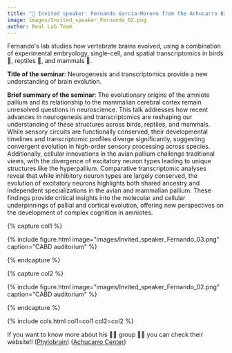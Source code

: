 ```yaml
---
title: "🎉 Invited speaker: Fernando García-Moreno from the Achucarro Basque Center for Neuroscience in Bizkaia 🎉"
image: images/Invited_speaker_Fernando_02.png
author: Real Lab Team
---
```


Fernando's lab studies how vertebrate brains evolved, using a combination of experimental embryology, single-cell, and spatial transcriptomics in birds 🐥, reptiles 🦎, and mammals 🐁. 

**Title of the seminar**: Neurogenesis and transcriptomics provide a new understanding of brain evolution.

**Brief summary of the seminar**: The evolutionary origins of the amniote pallium and its relationship to the mammalian cerebral cortex remain unresolved questions in neuroscience. This talk addresses how recent advances in neurogenesis and transcriptomics are reshaping our understanding of 
these structures across birds, reptiles, and mammals. While sensory circuits are functionally conserved, their developmental timelines and transcriptomic profiles diverge significantly, suggesting convergent evolution in high-order sensory processing across species. Additionally, cellular 
innovations in the avian pallium challenge traditional views, with the divergence of excitatory neuron types leading to unique structures like the hyperpallium. Comparative transcriptomic analyses reveal that while inhibitory neuron types are largely conserved, the evolution of excitatory neurons 
highlights both shared ancestry and independent specializations in the avian and mammalian pallium. These findings provide critical insights into the molecular and cellular underpinnings of pallial and cortical evolution, offering new perspectives on the development of complex cognition in amniotes.

{% capture col1 %}

{% include figure.html image="images/Invited_speaker_Fernando_03.png" caption="CABD auditorium" %}

{% endcapture %}

{% capture col2 %}

{% include figure.html image="images/Invited_speaker_Fernando_02.png" caption="CABD auditorium" %}

{% endcapture %}

{% include cols.html col1=col1 col2=col2 %} 

If you want to know more about his 👩‍🔬 group 🧑‍🔬 you can check their website!! ([Phylobrain](http://phylobrain.org/)) ([Achucarro Center](https://www.achucarro.org/es/personas/fernando-garcia-moreno/))
